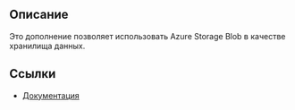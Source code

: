 ## Описание

Это дополнение позволяет использовать Azure Storage Blob в качестве хранилища данных.

## Ссылки
- [Документация](https://github.com/pbaris/cuba-azure-file-storage/blob/master/README.md)